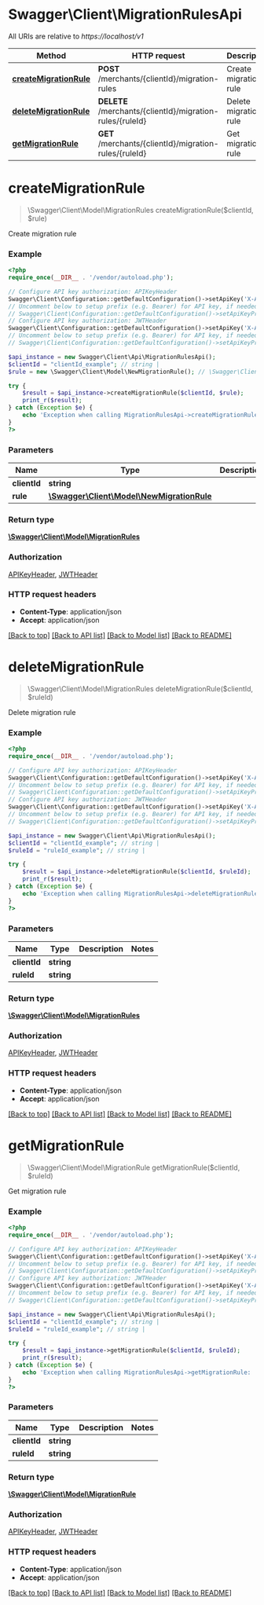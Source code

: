 # Swagger\Client\MigrationRulesApi

All URIs are relative to *https://localhost/v1*

Method | HTTP request | Description
------------- | ------------- | -------------
[**createMigrationRule**](MigrationRulesApi.md#createMigrationRule) | **POST** /merchants/{clientId}/migration-rules | Create migration rule
[**deleteMigrationRule**](MigrationRulesApi.md#deleteMigrationRule) | **DELETE** /merchants/{clientId}/migration-rules/{ruleId} | Delete migration rule
[**getMigrationRule**](MigrationRulesApi.md#getMigrationRule) | **GET** /merchants/{clientId}/migration-rules/{ruleId} | Get migration rule


# **createMigrationRule**
> \Swagger\Client\Model\MigrationRules createMigrationRule($clientId, $rule)

Create migration rule

### Example
```php
<?php
require_once(__DIR__ . '/vendor/autoload.php');

// Configure API key authorization: APIKeyHeader
Swagger\Client\Configuration::getDefaultConfiguration()->setApiKey('X-API-KEY', 'YOUR_API_KEY');
// Uncomment below to setup prefix (e.g. Bearer) for API key, if needed
// Swagger\Client\Configuration::getDefaultConfiguration()->setApiKeyPrefix('X-API-KEY', 'Bearer');
// Configure API key authorization: JWTHeader
Swagger\Client\Configuration::getDefaultConfiguration()->setApiKey('X-Authorization-JWT', 'YOUR_API_KEY');
// Uncomment below to setup prefix (e.g. Bearer) for API key, if needed
// Swagger\Client\Configuration::getDefaultConfiguration()->setApiKeyPrefix('X-Authorization-JWT', 'Bearer');

$api_instance = new Swagger\Client\Api\MigrationRulesApi();
$clientId = "clientId_example"; // string | 
$rule = new \Swagger\Client\Model\NewMigrationRule(); // \Swagger\Client\Model\NewMigrationRule | 

try {
    $result = $api_instance->createMigrationRule($clientId, $rule);
    print_r($result);
} catch (Exception $e) {
    echo 'Exception when calling MigrationRulesApi->createMigrationRule: ', $e->getMessage(), PHP_EOL;
}
?>
```

### Parameters

Name | Type | Description  | Notes
------------- | ------------- | ------------- | -------------
 **clientId** | **string**|  |
 **rule** | [**\Swagger\Client\Model\NewMigrationRule**](../Model/\Swagger\Client\Model\NewMigrationRule.md)|  |

### Return type

[**\Swagger\Client\Model\MigrationRules**](../Model/MigrationRules.md)

### Authorization

[APIKeyHeader](../../README.md#APIKeyHeader), [JWTHeader](../../README.md#JWTHeader)

### HTTP request headers

 - **Content-Type**: application/json
 - **Accept**: application/json

[[Back to top]](#) [[Back to API list]](../../README.md#documentation-for-api-endpoints) [[Back to Model list]](../../README.md#documentation-for-models) [[Back to README]](../../README.md)

# **deleteMigrationRule**
> \Swagger\Client\Model\MigrationRules deleteMigrationRule($clientId, $ruleId)

Delete migration rule

### Example
```php
<?php
require_once(__DIR__ . '/vendor/autoload.php');

// Configure API key authorization: APIKeyHeader
Swagger\Client\Configuration::getDefaultConfiguration()->setApiKey('X-API-KEY', 'YOUR_API_KEY');
// Uncomment below to setup prefix (e.g. Bearer) for API key, if needed
// Swagger\Client\Configuration::getDefaultConfiguration()->setApiKeyPrefix('X-API-KEY', 'Bearer');
// Configure API key authorization: JWTHeader
Swagger\Client\Configuration::getDefaultConfiguration()->setApiKey('X-Authorization-JWT', 'YOUR_API_KEY');
// Uncomment below to setup prefix (e.g. Bearer) for API key, if needed
// Swagger\Client\Configuration::getDefaultConfiguration()->setApiKeyPrefix('X-Authorization-JWT', 'Bearer');

$api_instance = new Swagger\Client\Api\MigrationRulesApi();
$clientId = "clientId_example"; // string | 
$ruleId = "ruleId_example"; // string | 

try {
    $result = $api_instance->deleteMigrationRule($clientId, $ruleId);
    print_r($result);
} catch (Exception $e) {
    echo 'Exception when calling MigrationRulesApi->deleteMigrationRule: ', $e->getMessage(), PHP_EOL;
}
?>
```

### Parameters

Name | Type | Description  | Notes
------------- | ------------- | ------------- | -------------
 **clientId** | **string**|  |
 **ruleId** | **string**|  |

### Return type

[**\Swagger\Client\Model\MigrationRules**](../Model/MigrationRules.md)

### Authorization

[APIKeyHeader](../../README.md#APIKeyHeader), [JWTHeader](../../README.md#JWTHeader)

### HTTP request headers

 - **Content-Type**: application/json
 - **Accept**: application/json

[[Back to top]](#) [[Back to API list]](../../README.md#documentation-for-api-endpoints) [[Back to Model list]](../../README.md#documentation-for-models) [[Back to README]](../../README.md)

# **getMigrationRule**
> \Swagger\Client\Model\MigrationRule getMigrationRule($clientId, $ruleId)

Get migration rule

### Example
```php
<?php
require_once(__DIR__ . '/vendor/autoload.php');

// Configure API key authorization: APIKeyHeader
Swagger\Client\Configuration::getDefaultConfiguration()->setApiKey('X-API-KEY', 'YOUR_API_KEY');
// Uncomment below to setup prefix (e.g. Bearer) for API key, if needed
// Swagger\Client\Configuration::getDefaultConfiguration()->setApiKeyPrefix('X-API-KEY', 'Bearer');
// Configure API key authorization: JWTHeader
Swagger\Client\Configuration::getDefaultConfiguration()->setApiKey('X-Authorization-JWT', 'YOUR_API_KEY');
// Uncomment below to setup prefix (e.g. Bearer) for API key, if needed
// Swagger\Client\Configuration::getDefaultConfiguration()->setApiKeyPrefix('X-Authorization-JWT', 'Bearer');

$api_instance = new Swagger\Client\Api\MigrationRulesApi();
$clientId = "clientId_example"; // string | 
$ruleId = "ruleId_example"; // string | 

try {
    $result = $api_instance->getMigrationRule($clientId, $ruleId);
    print_r($result);
} catch (Exception $e) {
    echo 'Exception when calling MigrationRulesApi->getMigrationRule: ', $e->getMessage(), PHP_EOL;
}
?>
```

### Parameters

Name | Type | Description  | Notes
------------- | ------------- | ------------- | -------------
 **clientId** | **string**|  |
 **ruleId** | **string**|  |

### Return type

[**\Swagger\Client\Model\MigrationRule**](../Model/MigrationRule.md)

### Authorization

[APIKeyHeader](../../README.md#APIKeyHeader), [JWTHeader](../../README.md#JWTHeader)

### HTTP request headers

 - **Content-Type**: application/json
 - **Accept**: application/json

[[Back to top]](#) [[Back to API list]](../../README.md#documentation-for-api-endpoints) [[Back to Model list]](../../README.md#documentation-for-models) [[Back to README]](../../README.md)

